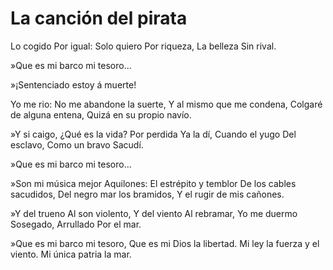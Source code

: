 # La canción del pirata

Lo cogido
Por igual:
Solo quiero
Por riqueza,
La belleza
Sin rival.

»Que es mi barco mi tesoro...

»¡Sentenciado estoy á muerte!

Yo me rio:
No me abandone la suerte,
Y al mismo que me condena,
Colgaré de alguna entena,
Quizá en su propio navío.

»Y si caigo,
¿Qué es la vida?
Por perdida
Ya la dí,
Cuando el yugo
Del esclavo,
Como un bravo
Sacudí.

»Que es mi barco mi tesoro...

»Son mi música mejor
Aquilones:
El estrépito y temblor
De los cables sacudidos,
Del negro mar los bramidos,
Y el rugir de mis cañones.

»Y del trueno
Al son violento,
Y del viento
Al rebramar,
Yo me duermo
Sosegado,
Arrullado
Por el mar.

»Que es mi barco mi tesoro,
Que es mi Dios la libertad.
Mi ley la fuerza y el viento.
Mi única patria la mar.
